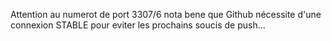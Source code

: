 Attention au numerot de port 3307/6
nota bene que Github nécessite d'une connexion STABLE pour eviter les prochains soucis de push...
